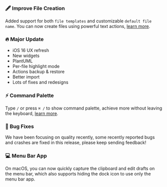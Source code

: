 ### 🖋 Improve File Creation

Added support for both `file templates` and customizable `default file name`. You can now create files using powerful text actions, [learn more](https://docs.taio.app/#/editor/file-creation).

### 🔥 Major Update

- iOS 16 UX refresh
- New widgets
- PlantUML
- Per-file highlight mode
- Actions backup & restore
- Better import
- Lots of fixes and redesigns

### ⚡️ Command Palette

Type `/` or press `⌘ /` to show command palette, achieve more without leaving the keyboard, [learn more](https://docs.taio.app/#/editor/command-palette).

### 🐞 Bug Fixes

We have been focusing on quality recently, some recently reported bugs and crashes are fixed in this release, please keep sending feedback!

### 💻 Menu Bar App

On macOS, you can now quickly capture the clipboard and edit drafts on the menu bar, which also supports hiding the dock icon to use only the menu bar app.